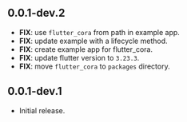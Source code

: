 ## 0.0.1-dev.2

 - **FIX**: use `flutter_cora` from path in example app.
 - **FIX**: update example with a lifecycle method.
 - **FIX**: create example app for flutter_cora.
 - **FIX**: update flutter version to `3.23.3`.
 - **FIX**: move `flutter_cora` to `packages` directory.

## 0.0.1-dev.1

- Initial release.

